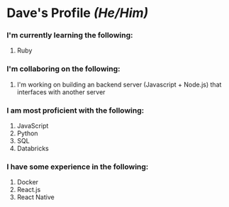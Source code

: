 # Dave's Profile *(He/Him)*

### I'm currently learning the following:
1. Ruby


### I'm collaboring on the following:
1. I'm working on building an backend server (Javascript + Node.js) that interfaces with another server

### I am most proficient with the following:
1. JavaScript
2. Python
3. SQL
4. Databricks

### I have some experience in the following:
1. Docker
2. React.js
3. React Native
